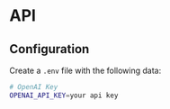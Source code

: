 # API

## Configuration

Create a `.env` file with the following data:

```sh
# OpenAI Key
OPENAI_API_KEY=your api key
```
